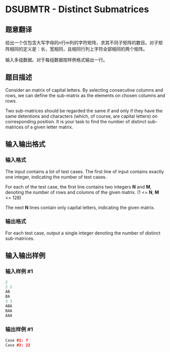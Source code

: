 # DSUBMTR - Distinct Submatrices

## 题意翻译

给出一个仅包含大写字母的$n$行$m$列的字符矩阵，求其不同子矩阵的数目。对子矩阵相同的定义是：长，宽相同，且相同行列上字符全部相同的两个矩阵。

输入多组数据。对于每组数据按样例格式输出一行。

## 题目描述

Consider an matrix of capital letters. By selecting consecutive columns and rows, we can define the sub-matrix as the elements on chosen columns and rows.

Two sub-matrices should be regarded the same if and only if they have the same detentions and characters (which, of course, are capital letters) on corresponding position. It is your task to find the number of distinct sub-matrices of a given letter matrix.

## 输入输出格式

### 输入格式

The input contains a lot of test cases. The first line of input contains exactly one integer, indicating the number of test cases.

For each of the test case, the first line contains two integers **N** and **M**, denoting the number of rows and columns of the given matrix. (1 <= **N**, **M** <= 128)

The next **N** lines contain only capital letters, indicating the given matrix.

### 输出格式

For each test case, output a single integer denoting the number of distinct sub-matrices.

## 输入输出样例

### 输入样例 #1

```cpp
2
2 2
AB
BA
3 3
ABA
BAA
AAA
```


### 输出样例 #1

```cpp
Case #1: 7
Case #2: 22
```


